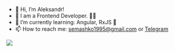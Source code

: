 - 👋 Hi, I’m Aleksandr!
- 👀 I am a Frontend Developer. 👨‍💻
- 🌱 I’m currently learning: Angular, RxJS 🚀
- 📫 How to reach me: semashko1995@gmail.com or [Telegram](https://t.me/alex_semashko95)

![](https://komarev.com/ghpvc/?username=Webs95)

